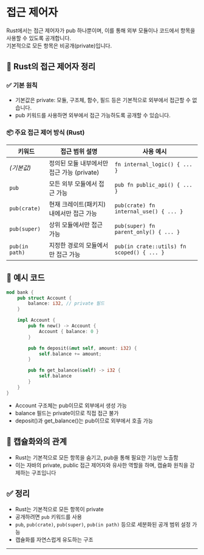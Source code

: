 # 접근 제어자

Rust에서는 접근 제어자가 pub 하나뿐이며, 이를 통해 외부 모듈이나 코드에서 항목을 사용할 수 있도록 공개합니다.  
기본적으로 모든 항목은 비공개(private)입니다.

## 🦀 Rust의 접근 제어자 정리
### ✅ 기본 원칙
- 기본값은 private: 모듈, 구조체, 함수, 필드 등은 기본적으로 외부에서 접근할 수 없습니다.
- pub 키워드를 사용하면 외부에서 접근 가능하도록 공개할 수 있습니다.

### 📦 주요 접근 제어 방식 (Rust)
| 키워드          | 접근 범위 설명                                         | 사용 예시                                |
|------------------|--------------------------------------------------------|-------------------------------------------|
| *(기본값)*       | 정의된 모듈 내부에서만 접근 가능 (private)              | `fn internal_logic() { ... }`             |
| `pub`            | 모든 외부 모듈에서 접근 가능                            | `pub fn public_api() { ... }`             |
| `pub(crate)`     | 현재 크레이트(패키지) 내에서만 접근 가능                | `pub(crate) fn internal_use() { ... }`    |
| `pub(super)`     | 상위 모듈에서만 접근 가능                               | `pub(super) fn parent_only() { ... }`     |
| `pub(in path)`   | 지정한 경로의 모듈에서만 접근 가능                      | `pub(in crate::utils) fn scoped() { ... }`|


## 🧩 예시 코드
```rust
mod bank {
    pub struct Account {
        balance: i32, // private 필드
    }

    impl Account {
        pub fn new() -> Account {
            Account { balance: 0 }
        }

        pub fn deposit(&mut self, amount: i32) {
            self.balance += amount;
        }

        pub fn get_balance(&self) -> i32 {
            self.balance
        }
    }
}
```

- Account 구조체는 pub이므로 외부에서 생성 가능
- balance 필드는 private이므로 직접 접근 불가
- deposit()과 get_balance()는 pub이므로 외부에서 호출 가능

## 🎯 캡슐화와의 관계
- Rust는 기본적으로 모든 항목을 숨기고, pub을 통해 필요한 기능만 노출함
- 이는 자바의 private, public 접근 제어자와 유사한 역할을 하며, 캡슐화 원칙을 강제하는 구조입니다

## ✅ 정리
- Rust는 기본적으로 모든 항목이 private
- 공개하려면 `pub` 키워드를 사용
- `pub`, `pub(crate)`, `pub(super)`, `pub(in path)` 등으로 세분화된 공개 범위 설정 가능
- 캡슐화를 자연스럽게 유도하는 구조

---


